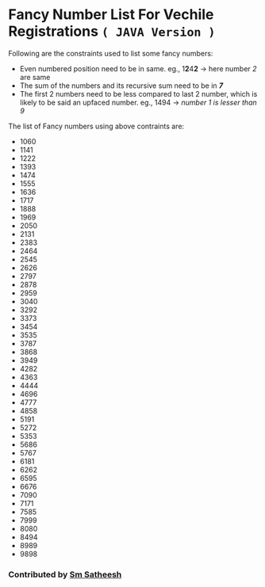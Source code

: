 # Fancy Number List For Vechile Registrations `( JAVA Version )`

Following are the constraints used to list some fancy numbers:
* Even numbered position need to be in same. eg., 1**2**4**2** -> here number _2_ are same
* The sum of the numbers and its recursive sum need to be in **_7_**
* The first 2 numbers need to be less compared to last 2 number, which is likely to be said an upfaced number. eg., 1494 -> _number 1 is lesser than 9_

The list of Fancy numbers using above contraints are:

* 1060
* 1141
* 1222
* 1393
* 1474
* 1555
* 1636
* 1717
* 1888
* 1969
* 2050 
* 2131
* 2383
* 2464
* 2545
* 2626
* 2797
* 2878
* 2959
* 3040
* 3292
* 3373
* 3454
* 3535
* 3787
* 3868
* 3949
* 4282
* 4363
* 4444
* 4696
* 4777
* 4858
* 5191
* 5272
* 5353
* 5686
* 5767
* 6181
* 6262
* 6595
* 6676
* 7090
* 7171
* 7585
* 7999
* 8080
* 8494
* 8989
* 9898

### Contributed by [Sm Satheesh](https://github.com/smsatheesh)